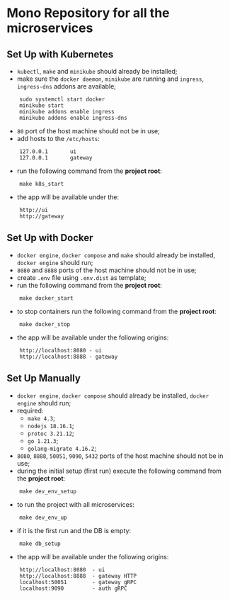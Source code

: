 # Mono Repository for all the microservices

## Set Up with Kubernetes
- `kubectl`, `make` and `minikube` should already be installed;
- make sure the `docker daemon`, `minikube` are running and `ingress`, `ingress-dns` addons are available;
```
    sudo systemctl start docker
    minikube start
    minikube addons enable ingress
    minikube addons enable ingress-dns
```
- `80` port of the host machine should not be in use; 
- add hosts to the `/etc/hosts`:
```
    127.0.0.1       ui
    127.0.0.1       gateway
```
- run the following command from the **project root**:
```
    make k8s_start
```
- the app will be available under the:
```
    http://ui
    http://gateway
```

## Set Up with Docker
- `docker engine`, `docker compose` and `make` should already be installed, `docker engine` should run;
- `8080` and `8888` ports of the host machine should not be in use; 
- create `.env` file using `.env.dist` as template;
- run the following command from the **project root**:
```
    make docker_start
```
- to stop containers run the following command from the **project root**:
```
    make docker_stop
```
- the app will be available under the following origins:
```
    http://localhost:8080 - ui
    http://localhost:8888 - gateway
```

## Set Up Manually
- `docker engine`, `docker compose` should already be installed, `docker engine` should run;
- required: 
    - `make 4.3`;
    - `nodejs 18.16.1`;
    - `protoc 3.21.12`;
    - `go 1.21.3`;
    - `golang-migrate 4.16.2`;
- `8080`, `8888`, `50051`, `9090`, `5432` ports of the host machine should not be in use; 
- during the initial setup (first run) execute the following command from the **project root**:
```
    make dev_env_setup
```
- to run the project with all microservices:
```
    make dev_env_up
```
- if it is the first run and the DB is empty: 
```
    make db_setup
```
- the app will be available under the following origins:
```
    http://localhost:8080  - ui
    http://localhost:8888  - gateway HTTP
    localhost:50051        - gateway gRPC
    localhost:9090         - auth gRPC
```